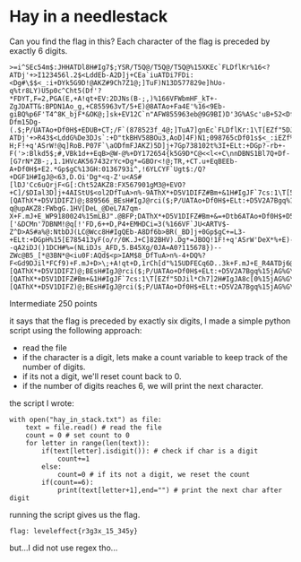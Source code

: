 # Hay in a needlestack 

Can you find the flag in this? Each character of the flag is preceded by exactly 6 digits.

```
>=i^SEc54m$:JHHATDl8H#Ig7$;YSR/T5Q@/T5Q@/T5Q@%15XKEc`FLDflKr%16<?ATDj'+>I123456l.2$<LddEb-A2D]j+CEa`iuATDi7FDi:<Dg#\$$<_:i+DYk5G9D!@AKZ#9Ch7Z1@;]TuF)N13D577829e]hUo-q%tr8LY)U5p0c^Cht5(Df'?*FDYT,F=2,PGA(E,+A!qt+EV:2DJNs(B-;,)%166VFWbmHF_kT+-ZgJDATT&:BPDN1Ao_g,+C855963vT/5+E)@8ATAo+Fa4E'%16<9Eb-giBQ%p6F'T4^8K_bjF*&OK@;]sk+EV12C`n"AFW855963eb@9G9BI)D'3G%ASc'uB+52<Dfg)0+DkP&AK345567lZ8:FWbgEA7]e&FCB&t%13OO>=3(BEclG/%15jAG%G\:B5_[*@3B2sG%DeADf345556em1FE"*.LAThX*+D5V1DIFZ(ATT&?Dfm15Dg-(.$;P/UATAo+Df0H$+EDUB+CT;/F`(878523f_4@;]TuA7]gnEc`FLDflKr:1\T[EZf"5DJil*D..3k+F.mJ+CfG;%15jAG%G\:B5_[*@3BW"989794fGp$a<De*=&AISuAAThX*+D5V1DIF246832eZ0ASc0*@3BB#AKYE!A0>Q.Ec`FLDflKr%16<?ATDj'+>R43$<LddG%De3DJs`:+D"tkBHV58BOu3,AoD]4F)N1;098765cDf01s$<_:iEZf%,@<-H;F!+q'ASrW!@q]RoB.P07F`\aODfmFJAKZ)5D]j+7Gp738102t%3I+ELt:+DGp?-rb+-F('>:Blkd5$;#,VBk1d++EqB>@W-@%+DY172654{k5G9D*C@<<l<+C\nnDBNS1Bl7Q+Df-[G7rN*ZB-;,1.1HVcAK567432rYc+Dg*=GBOr<!@;TR,+CT.u+EqBEEb-A+Df0H$+E2.*Gp$gC%13GH:0136793i^,!6YLCYF`Ugt$:/Q?+DGF1H#IgJ@<63,D.Oi'Dg*<q-Z'u<AS#[lDJ'Cc6uQrjF<G[:Cht52AKZ8:FX567901gM3@+EVO?+C]/$DIal3D]j+4AIStU$<ol2DfTuA>n%-9AThX*+D5V1DIFZ#Bm+&1H#IgJF`7cs:1\T[5681343EZf"5DJil*Ch7]2H#IgJA8c[0%15jAG%G\:B5_[*@3BT5D667892xBNA.Dfor.+CT.u+Co&)ATDl8H#Ig7$;P/UAT777924_Ao+Df0H$+DkP&AKZ8:FWb17Gmt*UAThX*+D5V1DIFZ/@<iu.Df9/qH"@El:1\T[EZf"5DJ1089221il*FCf9)+CQC/Bk8DqDIal'F`MRHH#Ig7$;P/UATAo+Df0H$+D5D3AKZ8:FWbgG%15jAG%G\:B5_[*@3BAtF4546605<GjIFWb45GA[is:1\T[EZf"5DJil*Ecl7B@<-:/DIakuDIal#ATMF'F<GjIFU\[QAThX*+D5V1DIFZ)@;889566_BEsH#IgJ@rci($;P/UATAo+Df0H$+ELt:+D5V2A7Bgq%15jAG%G\:B5_[*@3BZ'Cht5&+Dbb'+CT.u+D>n8675303<F<GjIFU\Ze$<p>FF*'!$BQ%p6F'T4^:N'nh-q@upAKZ8:FWbgG.1HV[DeL_@DeL7A7qm-X+F.mJ+E_WP9180024%15mLBJ".@BFP;DAThX*+D5V1DIFZ#Bm+&=+Dtb6ATAo+Df0H$+D5D3AKWBkBm+&1H#IgJF`8c=$;YSR/T5Q@%15jAG%G\:B5_[*@3B2sG%E3I5082295DIn!&EZf"5DJil*B5)O#+=K`oG%DeADfm1FE%)5'>=*@EA7oIZ%160J-['&DCMn'7DBNM!@q[!'FD,6++D,P4+EMHDCi=3(%166VF`JU<ARTV$-Z^D>AS#a%@:NtbDJ(LC@Wcc8H#IgQEb-A8Df6b>BR(_BD]j+0Gp$gC+=L3-+ELt:+DGpH%15[E785413yF(o/r/0K.J+C]82BHV).Dg*=JBOQ!1F!+q'ASrW'DeX*%+E)-?-qA2iDJ()1DCH#%=(NLiDJs_AFD,5.B45Xg/0JA=A0?115678})--ZWc@B5_[*@3BN*@<iu0F:AQd$<p>IAM$8_DfTuA>n%-4+DQ%?F<Gd9DJil*FCf9)+F.mJ+D>\;+A!qt+D,1rCh[d"%15UDFECq6D..3k+F.mJ+E_R4ATDj6@;]Tb$4R>H6YLCYF`Ugt$;P/UATAo+Df0H$+D5D3AKZ8:FWbgG%15jAG%G\:B5_[*@3BAtF<GjIFWb45GA[is:1\T[EZf"5DJil*Ecl7B@<-:/DIakuDIal#ATMF'F<GjIFU\[QAThX*+D5V1DIFZ)@;BEsH#IgJ@rci($;P/UATAo+Df0H$+ELt:+D5V2A7Bgq%15jAG%G\:B5_[*@3BZ'Cht5&+Dbb'+CT.u+D>n<F<GjIFU\[QAThX*+D5V1DIFZ#Bm+&1H#IgJF`7cs:1\T[EZf"5DJil*Ch7]2H#IgJA8c[0%15jAG%G\:B5_[*@3BT5DBNA.Dfor.+CT.u+Co&)ATDl8H#Ig7$;P/UATAo+Df0H$+DkP&AKZ8:FWb17Gmt*UAThX*+D5V1DIFZ/@<iu.Df9/qH"@El:1\T[EZf"5DJil*FCf9)+CQC/Bk8DqDIal'F`MRHH#Ig7$;P/UATAo+Df0H$+D5D3AKZ8:FWbgG%15jAG%G\:B5_[*@3BAtF<GjIFWb45GA[is:1\T[EZf"5DJil*Ecl7B@<-:/DIakuDIal#ATMF'F<GjIFU\[QAThX*+D5V1DIFZ)@;BEsH#IgJ@rci($;P/UATAo+Df0H$+ELt:+D5V2A7Bgq%15jAG%G\:B5_[*@3BZ'Cht5&+Dbb'+CT.u+D>n<F<GjIFT
```

Intermediate 
250 points

it says that the flag is preceded by exactly six digits, I made a simple python script using the following approach:
- read the file
- if the character is a digit, lets make a count variable to keep track of the number of digits.
- if its not a digit, we'll reset count back to 0.
- if the number of digits reaches 6, we will print the next character.

the script I wrote:
```
with open("hay_in_stack.txt") as file:
    text = file.read() # read the file
    count = 0 # set count to 0
    for letter in range(len(text)):
        if(text[letter].isdigit()): # check if char is a digit
            count+=1
        else:
            count=0 # if its not a digit, we reset the count
        if(count==6):
            print(text[letter+1],end="") # print the next char after digit
```

running the script gives us the flag.

`flag: leveleffect{r3g3x_15_345y} `

but...I did not use regex tho...


